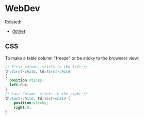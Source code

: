 # WebDev

Related: 

- [dotnet](../dotnet/README.md)

## CSS 

To make a table column "freeze" or be sticky to the browsers view: 

```css
/* First column, sticks to the left */
th:first-child, td:first-child
{
  position:sticky;
  left:0px;
}
/* Last Column, sticks to the right */
th:last-child, td:last-child {
    position:sticky;
    right:0;
}
```